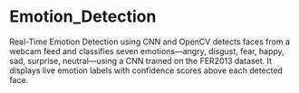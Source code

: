 # Emotion_Detection
Real-Time Emotion Detection using CNN and OpenCV detects faces from a webcam feed and classifies seven emotions—angry, disgust, fear, happy, sad, surprise, neutral—using a CNN trained on the FER2013 dataset. It displays live emotion labels with confidence scores above each detected face.
